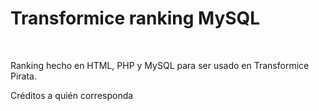 <h1>Transformice ranking MySQL</h1>
<br>
<p>Ranking hecho en HTML, PHP y MySQL para ser usado en Transformice Pirata.</p>
<p>Créditos a quién corresponda</p>
